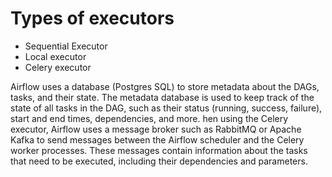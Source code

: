 # Types of executors

- Sequential Executor
- Local executor
- Celery executor

Airflow uses a database (Postgres SQL) to store metadata about the DAGs, tasks, and their state. The metadata database is used to keep track of the state of all tasks in the DAG, such as their status (running, success, failure), start and end times, dependencies, and more. hen using the Celery executor, Airflow uses a message broker such as RabbitMQ or Apache Kafka to send messages between the Airflow scheduler and the Celery worker processes. These messages contain information about the tasks that need to be executed, including their dependencies and parameters.
